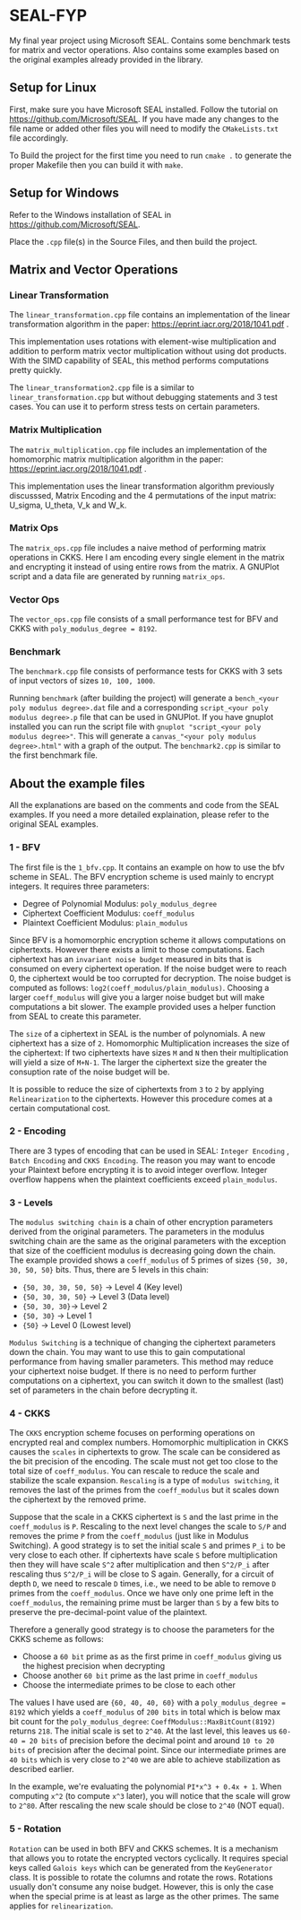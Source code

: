 # SEAL-FYP
My final year project using Microsoft SEAL. Contains some benchmark tests for matrix and vector operations. Also contains some examples based on the original examples already provided in the library. 

## Setup for Linux
First, make sure you have Microsoft SEAL installed. Follow the tutorial on https://github.com/Microsoft/SEAL.
If you have made any changes to the file name or added other files you will need to modify the `CMakeLists.txt` file accordingly.

To Build the project for the first time you need to run `cmake .` to generate the proper Makefile then you can build it with `make`.

## Setup for Windows
Refer to the Windows installation of SEAL in https://github.com/Microsoft/SEAL.

Place the `.cpp` file(s) in the Source Files, and then build the project.

## Matrix and Vector Operations
### Linear Transformation
The `linear_transformation.cpp` file contains an implementation of the linear transformation algorithm in the paper: https://eprint.iacr.org/2018/1041.pdf .

This implementation uses rotations with element-wise multiplication and addition to perform matrix vector multiplication without using dot products. With the SIMD capability of SEAL, this method performs computations pretty quickly.

The `linear_transformation2.cpp` file is a similar to `linear_transformation.cpp` but without debugging statements and 3 test cases. You can use it to perform stress tests on certain parameters.

### Matrix Multiplication
The `matrix_multiplication.cpp` file includes an implementation of the homomorphic matrix multiplication algorithm in the paper: https://eprint.iacr.org/2018/1041.pdf .

This implementation uses the linear transformation algorithm previously discusssed, Matrix Encoding and the 4 permutations of the input matrix: U_sigma, U_theta, V_k and W_k.

### Matrix Ops
The `matrix_ops.cpp` file includes a naive method of performing matrix operations in CKKS. Here I am encoding every single element in the matrix and encrypting it instead of using entire rows from the matrix. A GNUPlot script and a data file are generated by running `matrix_ops`.

### Vector Ops
The `vector_ops.cpp` file consists of a small performance test for BFV and CKKS with `poly_modulus_degree = 8192`.

### Benchmark
The `benchmark.cpp` file consists of performance tests for CKKS with 3 sets of input vectors of sizes `10, 100, 1000`.

Running `benchmark` (after building the project) will generate a `bench_<your poly modulus degree>.dat` file and a corresponding `script_<your poly modulus degree>.p` file that can be used in GNUPlot. If you have gnuplot installed you can run the script file with `gnuplot "script_<your poly modulus degree>"`. This will generate a `canvas_"<your poly modulus degree>.html"` with a graph of the output.
The `benchmark2.cpp` is similar to the first benchmark file.

## About the example files
All the explanations are based on the comments and code from the SEAL examples. If you need a more detailed explaination, please refer to the original SEAL examples.

### 1 - BFV
The first file is the `1_bfv.cpp`. It contains an example on how to use the bfv scheme in SEAL. The BFV encryption scheme is used mainly to encrypt integers. It requires three parameters:
- Degree of Polynomial Modulus: `poly_modulus_degree`
- Ciphertext Coefficient Modulus: `coeff_modulus`
- Plaintext Coefficient Modulus: `plain_modulus`

Since BFV is a homomorphic encryption scheme it allows computations on ciphertexts. However there exists a limit to those computations. Each ciphertext has an `invariant noise budget` measured in bits that is consumed on every ciphertext operation. If the noise budget were to reach 0, the ciphertext would be too corrupted for decryption.
The noise budget is computed as follows: `log2(coeff_modulus/plain_modulus)`. Choosing a larger `coeff_modulus` will give you a larger noise budget but will make computations a bit slower. The example provided uses a helper function from SEAL to create this parameter.

The `size` of a ciphertext in SEAL is the number of polynomials. A new ciphertext has a size of `2`. Homomorphic Multiplication increases the size of the ciphertext: If two ciphertexts have sizes `M` and `N` then their multiplication will yield a size of `M+N-1`. The larger the ciphertext size the greater the consuption rate of the noise budget will be.

It is possible to reduce the size of ciphertexts from `3` to `2` by applying `Relinearization` to the ciphertexts. However this procedure comes at a certain computational cost.


### 2 - Encoding
There are 3 types of encoding that can be used in SEAL: `Integer Encoding` , `Batch Encoding` and `CKKS Encoding`.
The reason you may want to encode your Plaintext before encrypting it is to avoid integer overflow. Integer overflow happens when the plaintext coefficients exceed `plain_modulus`.

### 3 - Levels
The `modulus switching chain` is a chain of other encryption parameters derived from the original parameters. The parameters in the modulus switching chain are the same as the original parameters with the exception that size of the coefficient modulus is decreasing going down the chain. The example provided shows a `coeff_modulus` of 5 primes of sizes `{50, 30, 30, 50, 50}` bits. Thus, there are 5 levels in this chain: 
- `{50, 30, 30, 50, 50}` -> Level 4 (Key level)
- `{50, 30, 30, 50}` -> Level 3 (Data level)
- `{50, 30, 30}`-> Level 2
- `{50, 30}` -> Level 1
- `{50}` -> Level 0 (Lowest level)


`Modulus Switching` is a technique of changing the ciphertext parameters down the chain. You may want to use this to gain computational performance from having smaller parameters. This method may reduce your ciphertext noise budget. If there is no need to perform further computations on a ciphertext, you can switch it down to the smallest (last) set of parameters in the chain before decrypting it.

### 4 - CKKS
The `CKKS` encryption scheme focuses on performing operations on encrypted real and complex numbers. Homomorphic multiplication in CKKS causes the `scales` in ciphertexts to grow. The scale can be considered as the bit precision of the encoding. The scale must not get too close to the total size of `coeff_modulus`. You can rescale to reduce the scale and stabilize the scale expansion. `Rescaling` is a type of `modulus switching`, it removes the last of the primes from the `coeff_modulus` but it scales down the ciphertext by the removed prime.

Suppose that the scale in a CKKS ciphertext is `S` and the last prime in the `coeff_modulus` is `P`. Rescaling to the next level changes the scale to `S/P` and removes the prime `P` from the `coeff_modulus` (just like in Modulus Switching). A good strategy is to set the initial scale `S` and primes `P_i` to be very close to each other. If ciphertexts have scale `S` before multiplication then they will have scale `S^2` after multiplication and then `S^2/P_i` after rescaling thus `S^2/P_i` will be close to S again. Generally, for a circuit of depth `D`, we need to rescale `D` times, i.e., we need to be able to remove `D` primes from the `coeff_modulus`. Once we have only one prime left in the `coeff_modulus`, the remaining prime must be larger than `S` by a few bits to preserve the pre-decimal-point value of the plaintext.

Therefore a generally good strategy is to choose the parameters for the CKKS scheme as follows:
- Choose a `60 bit` prime as as the first prime in `coeff_modulus` giving us the highest precision when decrypting
- Choose another `60 bit` prime as the last prime in `coeff_modulus`
- Choose the intermediate primes to be close to each other

The values I have used are `{60, 40, 40, 60}` with a `poly_modulus_degree = 8192` which yields a `coeff_modulus` of `200 bits` in total which is below max bit count for the `poly_modulus_degree`: `CoeffModulus::MaxBitCount(8192)` returns `218`. The initial scale is set to `2^40`. At the last level, this leaves us `60-40 = 20 bits` of precision before the decimal point and around `10 to 20 bits` of precision after the decimal point. Since our intermediate primes are `40 bits` which is very close to `2^40` we are able to achieve stabilization as described earlier.

In the example, we're evaluating the polynomial `PI*x^3 + 0.4x + 1`. When computing `x^2` (to compute `x^3` later), you will notice that the scale will grow to `2^80`. After rescaling the new scale should be close to `2^40` (NOT equal).


### 5 - Rotation
`Rotation` can be used in both BFV and CKKS schemes. It is a mechanism that allows you to rotate the encrypted vectors cyclically. It requires special keys called `Galois keys` which can be generated from the `KeyGenerator` class. It is possible to rotate the columns and rotate the rows. Rotations usually don't consume any noise budget. However, this is only the case when the special prime is at least as large as the other primes. The same applies for `relinearization`. 
